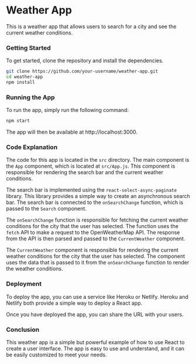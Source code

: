 # Weather App

This is a weather app that allows users to search for a city and see the current weather conditions. 

### Getting Started

To get started, clone the repository and install the dependencies.

``` sh
git clone https://github.com/your-username/weather-app.git
cd weather-app
npm install
```

### Running the App

To run the app, simply run the following command:

```sh
npm start
```

The app will then be available at http://localhost:3000.

### Code Explanation

The code for this app is located in the `src` directory. The main component is the `App` component, which is located at `src/App.js`. This component is responsible for rendering the search bar and the current weather conditions.

The search bar is implemented using the `react-select-async-paginate` library. This library provides a simple way to create an asynchronous search bar. The search bar is connected to the `onSearchChange` function, which is passed to the `Search` component.

The `onSearchChange` function is responsible for fetching the current weather conditions for the city that the user has selected. The function uses the `fetch` API to make a request to the OpenWeatherMap API. The response from the API is then parsed and passed to the `CurrentWeather` component.

The `CurrentWeather` component is responsible for rendering the current weather conditions for the city that the user has selected. The component uses the data that is passed to it from the `onSearchChange` function to render the weather conditions.

### Deployment

To deploy the app, you can use a service like Heroku or Netlify. Heroku and Netlify both provide a simple way to deploy a React app.

Once you have deployed the app, you can share the URL with your users.

### Conclusion

This weather app is a simple but powerful example of how to use React to create a user interface. The app is easy to use and understand, and it can be easily customized to meet your needs.
